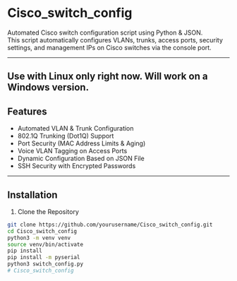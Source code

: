 # Cisco_switch_config

Automated Cisco switch configuration script using Python & JSON.  
This script automatically configures VLANs, trunks, access ports, security settings, and management IPs on Cisco switches via the console port.

---

## Use with Linux only right now. Will work on a Windows version.

## Features
- Automated VLAN & Trunk Configuration  
- 802.1Q Trunking (Dot1Q) Support  
- Port Security (MAC Address Limits & Aging)  
- Voice VLAN Tagging on Access Ports  
- Dynamic Configuration Based on JSON File  
- SSH Security with Encrypted Passwords

---

## Installation
1. Clone the Repository
```sh
git clone https://github.com/yourusername/Cisco_switch_config.git
cd Cisco_switch_config
python3 -m venv venv
source venv/bin/activate
pip install
pip install -m pyserial
python3 switch_config.py
# Cisco_switch_config
